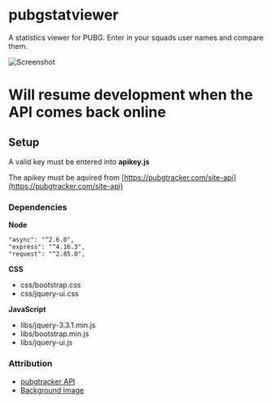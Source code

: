 # pubgstatviewer
A statistics viewer for PUBG. Enter in your squads user names and compare them. 

![Screenshot](https://puu.sh/zLtTZ/885d280203.png "Logo Title Text 1")

# Will resume development when the API comes back online

## Setup

A valid key must be entered into **apikey.js**

The apikey must be aquired from  [https://pubgtracker.com/site-api](https://pubgtracker.com/site-api)

### Dependencies

**Node**

```
"async": "^2.6.0",
"express": "^4.16.3",
"request": "^2.85.0",
```

**CSS**

* css/bootstrap.css
* css/jquery-ui.css

**JavaScript**
* libs/jquery-3.3.1.min.js
* libs/bootstrap.min.js
* libs/jquery-ui.js

### Attribution

* [pubgtracker API](https://pubgtracker.com/site-api)
* [Background Image](http://backgroundcheckall.com/wp-content/uploads/2017/12/player-unknown-battlegrounds-background.jpg)